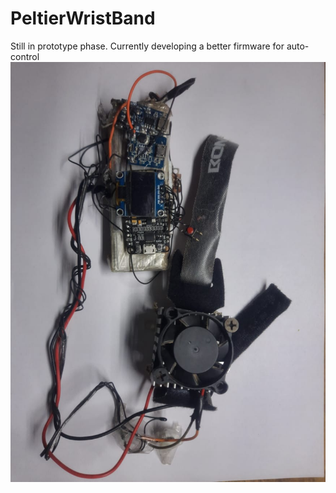 # PeltierWristBand
Still in prototype phase. Currently developing a better firmware for auto-control
![alt text](https://raw.githubusercontent.com/Apurv505/PeltierWristBand/main/Peltier%20wrist%20band.jpeg)
